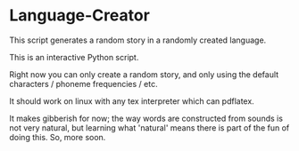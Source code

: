 # Language-Creator
This script generates a random story in a randomly created language.

This is an interactive Python script.

Right now you can only create a random story, and only using the default characters / phoneme frequencies / etc.

It should work on linux with any tex interpreter which can pdflatex.

It makes gibberish for now; the way words are constructed from sounds is not very natural, but learning what 'natural' means there is part of the fun of doing this.  So, more soon.
